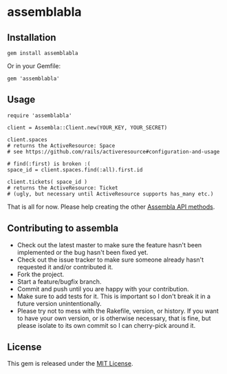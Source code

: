 # assemblabla

## Installation

    gem install assemblabla

Or in your Gemfile:

    gem 'assemblabla'

## Usage

    require 'assemblabla'
    
    client = Assembla::Client.new(YOUR_KEY, YOUR_SECRET)
    
    client.spaces
    # returns the ActiveResource: Space
    # see https://github.com/rails/activeresource#configuration-and-usage
    
    # find(:first) is broken :(
    space_id = client.spaces.find(:all).first.id
    
    client.tickets( space_id )
    # returns the ActiveResource: Ticket
    # (ugly, but necessary until ActiveResource supports has_many etc.)
    
That is all for now. Please help creating the other [Assembla API methods](http://api-doc.assembla.com/content/api_reference.html).


## Contributing to assembla
 
* Check out the latest master to make sure the feature hasn't been implemented or the bug hasn't been fixed yet.
* Check out the issue tracker to make sure someone already hasn't requested it and/or contributed it.
* Fork the project.
* Start a feature/bugfix branch.
* Commit and push until you are happy with your contribution.
* Make sure to add tests for it. This is important so I don't break it in a future version unintentionally.
* Please try not to mess with the Rakefile, version, or history. If you want to have your own version, or is otherwise necessary, that is fine, but please isolate to its own commit so I can cherry-pick around it.

## License

This gem is released under the [MIT License](http://www.opensource.org/licenses/MIT).


